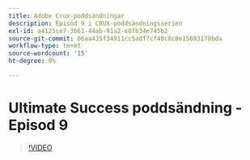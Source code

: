 ```yaml
---
title: Adobe Crux-poddsändningar
description: Episod 9 i CRUX-poddsändningsserien
exl-id: a4125ce7-3b61-44ab-91a2-e8fb34e745b2
source-git-commit: 06aa435f34911cc5adf7cf40c8c8e15693178bda
workflow-type: tm+mt
source-wordcount: '15'
ht-degree: 0%

---
```


# Ultimate Success poddsändning - Episod 9

>[!VIDEO](https://video.tv.adobe.com/v/3429770?quality=12learn=on)
